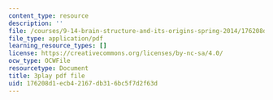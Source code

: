 ```yaml
---
content_type: resource
description: ''
file: /courses/9-14-brain-structure-and-its-origins-spring-2014/176208d1ecb42167db316bc5f7d2f63d_555139.pdf
file_type: application/pdf
learning_resource_types: []
license: https://creativecommons.org/licenses/by-nc-sa/4.0/
ocw_type: OCWFile
resourcetype: Document
title: 3play pdf file
uid: 176208d1-ecb4-2167-db31-6bc5f7d2f63d
---
```

